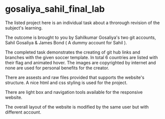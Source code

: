 # gosaliya_sahil_final_lab 

The listed project here is an individual task about a throrough revision of the subject's learning.

The outcome is brought to you by Sahilkumar Gosaliya's two git accounts, Sahil Gosaliya & James Bond ( A dummy account for Sahil ).

The completed task demonstrates the creating of git hub links and branches with the given soccer template.
 In total 6 countries are listed with their flag and animated hover. 
The images are copyrighted by internet and none are used for personal benefits for the creator.

There are assests and raw files provided that supports the website's structure. A nice html and css styling is used for the project.

There are light box and navigation tools available for the responsive website.

The overall layout of the website is modified by the same user but with different account.